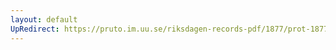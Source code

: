 ```yaml
---
layout: default
UpRedirect: https://pruto.im.uu.se/riksdagen-records-pdf/1877/prot-1877--ak--011/prot-1877--ak--011_053.pdf
---
```

